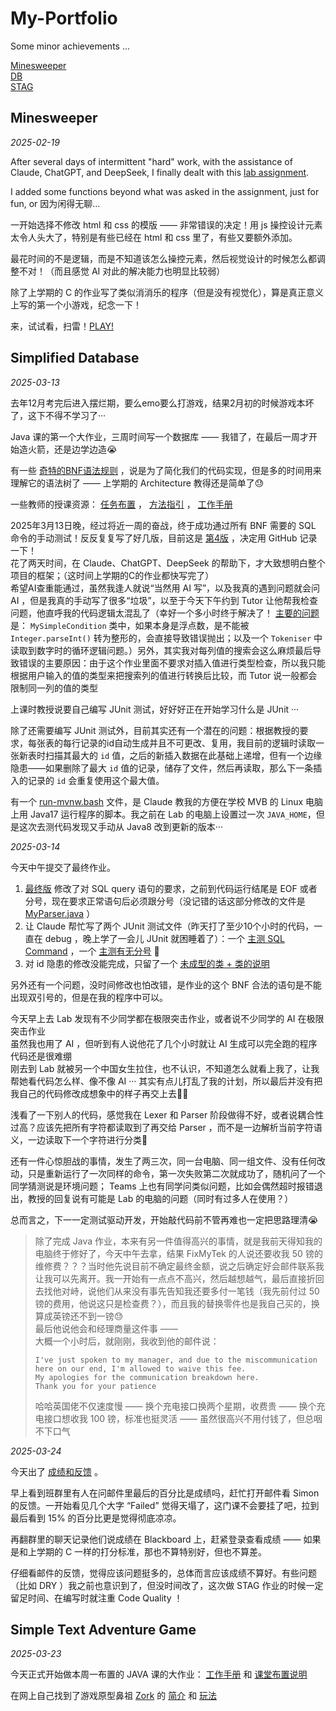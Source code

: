 # My-Portfolio

Some minor achievements ...

[Minesweeper](#minesweeper)  
[DB](#simplified-database)  
[STAG](#simple-text-adventure-game)  

## Minesweeper

*2025-02-19*  

After several days of intermittent "hard" work, with the assistance of Claude, ChatGPT, and DeepSeek, I finally dealt with this [lab assignment](https://github.com/cs-uob/software-tools/blob/main/15-js/lab/minesweeper.md).  

I added some functions beyond what was asked in the assignment, just for fun, or 因为闲得无聊...  

一开始选择不修改 html 和 css 的模版 —— 非常错误的决定！用 js 操控设计元素太令人头大了，特别是有些已经在 html 和 css 里了，有些又要额外添加。  

最花时间的不是逻辑，而是不知道该怎么操控元素，然后视觉设计的时候怎么都调整不对！（而且感觉 AI 对此的解决能力也明显比较弱）  

除了上学期的 C 的作业写了类似消消乐的程序（但是没有视觉化），算是真正意义上写的第一个小游戏，纪念一下！  

来，试试看，扫雷！[PLAY!](https://mdfcsc.github.io/My-Portfolio/minesweeper/minesweeper.html)  

## Simplified Database

*2025-03-13*  

去年12月考完后进入摆烂期，要么emo要么打游戏，结果2月初的时候游戏本坏了，这下不得不学习了···  

Java 课的第一个大作业，三周时间写一个数据库 —— 我错了，在最后一周才开始造火箭，还是边学边造😭  

有一些 [奇特的BNF语法规则](./SimplifiedDatabase/cw-db-3_4/introduction/BNF.txt) ，说是为了简化我们的代码实现，但是多的时间用来理解它的语法树了 —— 上学期的 Architecture 教得还是简单了😓  

一些教师的授课资源： [任务布置](https://github.com/drslock/JAVA2024/blob/main/Weekly%20Briefings/07-DB-Briefing.pdf) ， [方法指引](https://github.com/drslock/JAVA2024/blob/main/Weekly%20Briefings/08-DB-Implementation.pdf) ， [工作手册](https://github.com/drslock/JAVA2024/tree/main/Weekly%20Workbooks/07%20DB%20assignment)  

2025年3月13日晚，经过将近一周的奋战，终于成功通过所有 BNF 需要的 SQL 命令的手动测试！反反复复写了好几版，目前这是 [第4版](./SimplifiedDatabase/cw-db-3_4/) ，决定用 GitHub 记录一下！  
花了两天时间，在 Claude、ChatGPT、DeepSeek 的帮助下，才大致想明白整个项目的框架；（这时间上学期的C的作业都快写完了）  
希望AI查重能通过，虽然我逢人就说“当然用 AI 写”，以及我真的遇到问题就会问 AI ，但是我真的手动写了很多“垃圾”，以至于今天下午约到 Tutor 让他帮我检查问题，他直呼我的代码逻辑太混乱了（幸好一个多小时终于解决了！ [主要的问题](./SimplifiedDatabase/cw-db-3_4/introduction/0313问题记录.txt) 是： `MySimpleCondition` 类中，如果本身是浮点数，是不能被 `Integer.parseInt()` 转为整形的，会直接导致错误抛出；以及一个 `Tokeniser` 中读取到数字时的循环逻辑问题。）另外，其实我对每列值的搜索会这么麻烦最后导致错误的主要原因：由于这个作业里面不要求对插入值进行类型检查，所以我只能根据用户输入的值的类型来把搜索列的值进行转换后比较，而 Tutor 说一般都会限制同一列的值的类型  

上课时教授说要自己编写 JUnit 测试，好好好正在开始学习什么是 JUnit ···  

除了还需要编写 JUnit 测试外，目前其实还有一个潜在的问题：根据教授的要求，每张表的每行记录的id自动生成并且不可更改、复用，我目前的逻辑时读取一张新表时扫描其最大的 `id` 值，之后的新插入数据在此基础上递增，但有一个边缘隐患——如果删除了最大 `id` 值的记录，储存了文件，然后再读取，那么下一条插入的记录的 `id` 会重复使用这个最大值。  

有一个 [run-mvnw.bash](./SimplifiedDatabase/cw-db-3_4/run-mvnw.bash) 文件，是 Claude 教我的方便在学校 MVB 的 Linux 电脑上用 Java17 运行程序的脚本。我之前在 Lab 的电脑上设置过一次 `JAVA_HOME`，但是这次去测代码发现又手动从 Java8 改到更新的版本···  

*2025-03-14*  

今天中午提交了最终作业。  

1. [最终版](./SimplifiedDatabase/cw-db-3_5/) 修改了对 SQL query 语句的要求，之前到代码运行结尾是 EOF 或者分号，现在要求正常语句后必须跟分号（没记错的话这部分修改的文件是 [MyParser.java](./SimplifiedDatabase/cw-db-3_5/src/main/java/edu/uob/analyser/MyParser.java) ）  
2. 让 Claude 帮忙写了两个 JUnit 测试文件（昨天打了至少10个小时的代码，一直在 debug ，晚上学了一会儿 JUnit 就困睡着了）：一个 [主测 SQL Command](./SimplifiedDatabase/cw-db-3_5/src/test/java/edu/uob/MyDbTests.java) ，一个 [主测有无分号](./SimplifiedDatabase/cw-db-3_5/src/test/java/edu/uob/MySemicolonTests.java) 🥲  
3. 对 id 隐患的修改没能完成，只留了一个 [未成型的类 + 类的说明](./SimplifiedDatabase/cw-db-3_5/src/main/java/edu/uob/storage/IdManager.java)  

另外还有一个问题，没时间修改也怕改错，是作业的这个 BNF 合法的语句是不能出现双引号的，但是在我的程序中可以。

今天早上去 Lab 发现有不少同学都在极限突击作业，或者说不少同学的 AI 在极限突击作业  
虽然我也用了 AI ，但听到有人说他花了几个小时就让 AI 生成可以完全跑的程序代码还是很难绷  
刚去到 Lab 就被另一个中国女生拉住，也不认识，不知道怎么就看上我了，让我帮她看代码怎么样、像不像 AI ··· 其实有点儿打乱了我的计划，所以最后并没有把我自己的代码修改成想象中的样子再交上去😮‍💨  

浅看了一下别人的代码，感觉我在 Lexer 和 Parser 阶段做得不好，或者说耦合性过高？应该先把所有字符都读取到了再交给 Parser ，而不是一边解析当前字符语义，一边读取下一个字符进行分类🤔  

还有一件心惊胆战的事情，发生了两三次，同一台电脑、同一组文件、没有任何改动，只是重新运行了一次同样的命令，第一次失败第二次就成功了，随机问了一个同学猜测说是环境问题； Teams 上也有同学问类似问题，比如会偶然超时报错退出，教授的回复说有可能是 Lab 的电脑的问题（同时有过多人在使用？）  

总而言之，下一一定测试驱动开发，开始敲代码前不管再难也一定把思路理清😭  

> 除了完成 Java 作业，本来有另一件值得高兴的事情，就是我前天得知我的电脑终于修好了，今天中午去拿，结果 FixMyTek 的人说还要收我 50 镑的维修费？？？当时他先说目前不确定最终金额，说之后确定好会邮件联系我让我可以先离开。我一开始有一点点不高兴，然后越想越气，最后直接折回去找他对峙，说他们从来没有事先告知我还要多付一笔钱（我先前付过 50 镑的费用，他说这只是检查费？），而且我的替换零件也是我自己买的，换算成英镑还不到一镑😓  
> 最后他说他会和经理商量这件事 ——  
> 大概一个小时后，就刚刚，我收到他的邮件说：  
>  
> ```  
> I've just spoken to my manager, and due to the miscommunication here on our end, I'm allowed to waive this fee.  
> My apologies for the communication breakdown here.  
> Thank you for your patience  
> ```  
>  
> 哈哈英国佬不仅速度慢 —— 换个充电接口换两个星期，收费贵 —— 换个充电接口想收我 100 镑，标准也挺灵活 —— 虽然很高兴不用付钱了，但总咽不下口气  

*2025-03-24*  

今天出了 [成绩和反馈](./SimplifiedDatabase/Feedback.md) 。  

早上看到班群里有人在问邮件里最后的百分比是成绩吗，赶忙打开邮件看 Simon 的反馈。一开始看见几个大字 “Failed” 觉得天塌了，这门课不会要挂了吧，拉到最后看到 15% 的百分比更是觉得彻底凉凉。  

再翻群里的聊天记录他们说成绩在 Blackboard 上，赶紧登录查看成绩 —— 如果是和上学期的 C 一样的打分标准，那也不算特别好，但也不算差。  

仔细看邮件的反馈，觉得应该问题挺多的，总体而言应该成绩不算好。有些问题（比如 DRY ）我之前也意识到了，但没时间改了，这次做 STAG 作业的时候一定留足时间、在编写时就注重 Code Quality ！  

## Simple Text Adventure Game

*2025-03-23*  

今天正式开始做本周一布置的 JAVA 课的大作业： [工作手册](https://github.com/drslock/JAVA2024/tree/main/Weekly%20Workbooks/10%20STAG%20assignment) 和 [课堂布置说明](https://github.com/drslock/JAVA2024/blob/main/Weekly%20Briefings/10-STAG-Briefing.pdf)  

在网上自己找到了游戏原型鼻祖 [Zork](https://tinyurl.com/zork-game) 的 [简介](https://zork.fandom.com/wiki/White_house) 和 [玩法](https://zork.fandom.com/wiki/Command_List)  
